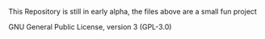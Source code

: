 This Repository is still in early alpha, the files above are a small fun project

GNU General Public License, version 3 (GPL-3.0)